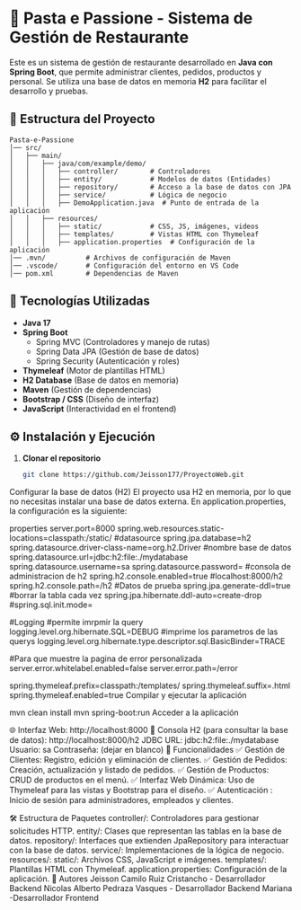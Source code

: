 # 🍝 Pasta e Passione - Sistema de Gestión de Restaurante

Este es un sistema de gestión de restaurante desarrollado en **Java con Spring Boot**, que permite administrar clientes, pedidos, productos y personal. Se utiliza una base de datos en memoria **H2** para facilitar el desarrollo y pruebas.

## 📁 Estructura del Proyecto

```plaintext
Pasta-e-Passione
│── src/
│   ├── main/
│   │   ├── java/com/example/demo/
│   │   │   ├── controller/        # Controladores
│   │   │   ├── entity/            # Modelos de datos (Entidades)
│   │   │   ├── repository/        # Acceso a la base de datos con JPA
│   │   │   ├── service/           # Lógica de negocio
│   │   │   ├── DemoApplication.java  # Punto de entrada de la aplicación
│   │   ├── resources/
│   │   │   ├── static/            # CSS, JS, imágenes, videos
│   │   │   ├── templates/         # Vistas HTML con Thymeleaf
│   │   │   ├── application.properties  # Configuración de la aplicación
│── .mvn/          # Archivos de configuración de Maven
│── .vscode/       # Configuración del entorno en VS Code
│── pom.xml        # Dependencias de Maven
```

## 🚀 Tecnologías Utilizadas

- **Java 17**
- **Spring Boot**
  - Spring MVC (Controladores y manejo de rutas)
  - Spring Data JPA (Gestión de base de datos)
  - Spring Security (Autenticación y roles)
- **Thymeleaf** (Motor de plantillas HTML)
- **H2 Database** (Base de datos en memoria)
- **Maven** (Gestión de dependencias)
- **Bootstrap / CSS** (Diseño de interfaz)
- **JavaScript** (Interactividad en el frontend)

## ⚙️ Instalación y Ejecución

1. **Clonar el repositorio**
   ```bash
   git clone https://github.com/Jeisson177/ProyectoWeb.git
Configurar la base de datos (H2)
El proyecto usa H2 en memoria, por lo que no necesitas instalar una base de datos externa. En application.properties, la configuración es la siguiente:

properties
server.port=8000
spring.web.resources.static-locations=classpath:/static/
#datasource
spring.jpa.database=h2
spring.datasource.driver-class-name=org.h2.Driver
#nombre base de datos
spring.datasource.url=jdbc:h2:file:./mydatabase
spring.datasource.username=sa
spring.datasource.password=
#consola de administracion de h2
spring.h2.console.enabled=true
#localhost:8000/h2
spring.h2.console.path=/h2
#Datos de prueba
spring.jpa.generate-ddl=true
#borrar la tabla cada vez
spring.jpa.hibernate.ddl-auto=create-drop
#spring.sql.init.mode=

#Logging
#permite imrpmir la query
logging.level.org.hibernate.SQL=DEBUG
#imprime los parametros de las querys
logging.level.org.hibernate.type.descriptor.sql.BasicBinder=TRACE

#Para que muestre la pagina de error personalizada
server.error.whitelabel.enabled=false
server.error.path=/error

spring.thymeleaf.prefix=classpath:/templates/
spring.thymeleaf.suffix=.html
spring.thymeleaf.enabled=true
Compilar y ejecutar la aplicación


mvn clean install
mvn spring-boot:run
Acceder a la aplicación

🌐 Interfaz Web: http://localhost:8000
📂 Consola H2 (para consultar la base de datos): http://localhost:8000/h2
JDBC URL: jdbc:h2:file:./mydatabase
Usuario: sa
Contraseña: (dejar en blanco)
📌 Funcionalidades
✅ Gestión de Clientes: Registro, edición y eliminación de clientes.
✅ Gestión de Pedidos: Creación, actualización y listado de pedidos.
✅ Gestión de Productos: CRUD de productos en el menú.
✅ Interfaz Web Dinámica: Uso de Thymeleaf para las vistas y Bootstrap para el diseño.
✅ Autenticación : Inicio de sesión para administradores, empleados y clientes.

🛠 Estructura de Paquetes
controller/: Controladores para gestionar solicitudes HTTP.
entity/: Clases que representan las tablas en la base de datos.
repository/: Interfaces que extienden JpaRepository para interactuar con la base de datos.
service/: Implementaciones de la lógica de negocio.
resources/:
static/: Archivos CSS, JavaScript e imágenes.
templates/: Plantillas HTML con Thymeleaf.
application.properties: Configuración de la aplicación.
📜 Autores
Jeisson Camilo Ruiz Cristancho - Desarrollador Backend
Nicolas Alberto Pedraza Vasques - Desarrollador Backend
Mariana -Desarrollador Frontend
